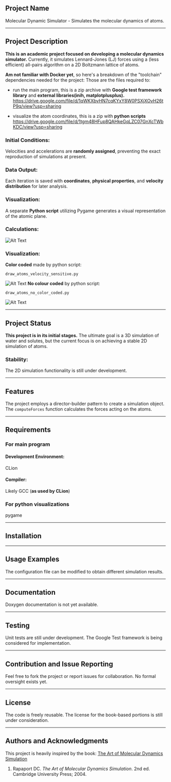 ## Project Name
Molecular Dynamic Simulator - Simulates the molecular dynamics of atoms.

---
## Project Description
**This is an academic project focused on developing a molecular dynamics simulator.** Currently, it simulates Lennard-Jones (LJ) forces using a (less efficient) all-pairs algorithm on a 2D Boltzmann lattice of atoms.

**Am not familiar with Docker yet**,  so here's a breakdown of the "toolchain" dependencies needed for the project:
Those are the files required to:
- run the main program, this is a zip archive with **Google test framework library** and **external libraries(inih, matplotplusplus).**
https://drive.google.com/file/d/1qWKXbvHN7cqKYxY8W0PSXjXOvH26tP9q/view?usp=sharing


- visualize the atom coordinates, this is a zip with **python scripts**
https://drive.google.com/file/d/1tgm48HFup8QAHkeGqLZC07GnXcTWbKDC/view?usp=sharing

### Initial Conditions: 
Velocities and accelerations are **randomly assigned**, preventing the exact reproduction of simulations at present.

### Data Output: 
Each iteration is saved with **coordinates**, **physical properties**, and **velocity distribution** for later analysis.

### Visualization:
A separate **Python script** utilizing Pygame generates a visual representation of the atomic plane.

### Calculations:
![Alt Text](https://media.giphy.com/media/v1.Y2lkPTc5MGI3NjExZ3dwb250bXlhdDNtdmpjY3RjN3Y1aGJ3eGZ1cnJram84MmRmODFpOSZlcD12MV9pbnRlcm5hbF9naWZfYnlfaWQmY3Q9Zw/A3FNYGbqptXCeYyUma/giphy.gif)

### Visualization:
**Color coded** made by python script: 
```
draw_atoms_velocity_sensitive.py
```
![Alt Text](https://media.giphy.com/media/v1.Y2lkPTc5MGI3NjExaGtpeWl1MDkzb3N2MWtjY29tdmhpazM4Znd2MGJ1M3d3aGQyZDdmZyZlcD12MV9pbnRlcm5hbF9naWZfYnlfaWQmY3Q9Zw/g6oxb5B3CX98gutee8/giphy.gif)
**No colour coded** by python script:
```
draw_atoms_no_color_coded.py
```
![Alt Text](https://media.giphy.com/media/v1.Y2lkPTc5MGI3NjExbmoyNTgwc2JxZ3Q1MnNydmltY2JtMTMxY2F6OWpreGZ5YzQ1cWhwYSZlcD12MV9pbnRlcm5hbF9naWZfYnlfaWQmY3Q9Zw/HQil6mwHKyXkgzAcp9/giphy.gif)

---

## Project Status
**This project is in its initial stages.** The ultimate goal is a 3D simulation of water and solutes, but the current focus is on achieving a stable 2D simulation of atoms.
### Stability:
The 2D simulation functionality is still under development.

---
## Features

The project employs a director-builder pattern to create a simulation object. The `computeForces` function calculates the forces acting on the atoms.

---
## Requirements
### For main program

#### Development Environment:
CLion
#### Compiler:
Likely GCC (**as used by CLion**)

### For python visualizations
pygame

---


## Installation


---

## Usage Examples
The configuration file can be modified to obtain different simulation results.

---
## Documentation
Doxygen documentation is not yet available.

---
## Testing
Unit tests are still under development. The Google Test framework is being considered for implementation.

---
## Contribution and Issue Reporting
Feel free to fork the project or report issues for collaboration. No formal oversight exists yet.

---
## License
The code is freely reusable. The license for the book-based portions is still under consideration.

---
## Authors and Acknowledgments
This project is heavily inspired by the book: [The Art of Molecular Dynamics Simulation](https://www.cambridge.org/core/books/art-of-molecular-dynamics-simulation/57D40C5ECE9B7EA17C0E77E7754F5874)
1. Rapaport DC. _The Art of Molecular Dynamics Simulation_. 2nd ed. Cambridge University Press; 2004.
